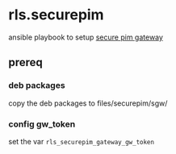 # rls.securepim
ansible playbook to setup [secure pim gateway](https://www.virtual-solution.com/)

## prereq

### deb packages
copy the deb packages to files/securepim/sgw/

### config gw_token
set the var `rls_securepim_gateway_gw_token`
